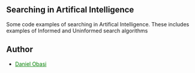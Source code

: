 ## Searching in Artifical Intelligence

Some code examples of searching in Artifical Intelligence. These includes examples of Informed and Uninformed search algorithms

## Author

- <a href="https://github.com/danielobasi" style="color:green;">Daniel Obasi </a>






